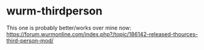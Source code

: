 # wurm-thirdperson

This one is probably better/works over mine now:
https://forum.wurmonline.com/index.php?/topic/186142-released-thources-third-person-mod/
